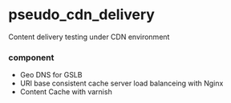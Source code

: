 # pseudo_cdn_delivery
Content delivery testing under CDN environment


### component
- Geo DNS for GSLB
- URI base consistent cache server load balanceing with Nginx
- Content Cache with varnish
